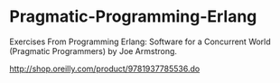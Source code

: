 Pragmatic-Programming-Erlang
============================

Exercises From Programming Erlang: Software for a Concurrent World (Pragmatic Programmers)
by Joe Armstrong.

http://shop.oreilly.com/product/9781937785536.do
